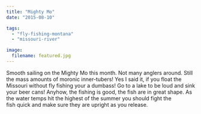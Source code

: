 ```yaml
---
title: "Mighty Mo"
date: "2015-08-10"

tags: 
  - "fly-fishing-montana"
  - "missouri-river"

image:
  filename: featured.jpg
---
```


Smooth sailing on the Mighty Mo this month. Not many anglers around. Still the mass amounts of moronic inner-tubers! Yes I said it, if you float the Missouri without fly fishing your a dumbass! Go to a lake to be loud and sink your beer cans! Anyhow, the fishing is good, the fish are in great shape. As the water temps hit the highest of the summer you should fight the fish quick and make sure they are upright as you release.
